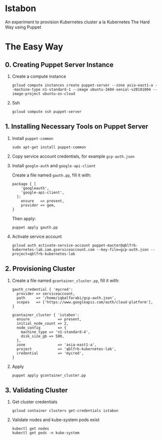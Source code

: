 # Istabon

An experiment to provision Kubernetes cluster a la Kubernetes The Hard Way using Puppet

# The Easy Way

## 0. Creating Puppet Server Instance

1. Create a compute instance

    ```
    gcloud compute instances create puppet-server --zone asia-east1-a --machine-type n1-standard-1 --image ubuntu-1604-xenial-v20181004 --image-project ubuntu-os-cloud
    ```

2. Ssh

    ```
    gcloud compute ssh puppet-server
    ```

## 1. Installing Necessary Tools on Puppet Server

1. Install `puppet-common`

    ```
    sudo apt-get install puppet-common
    ```

2. Copy service account credentials, for example `gcp-auth.json`

3. Install `google-auth` and `google-api-client`

    Create a file named `gauth.pp`, fill it with:

    ```
    package { [
        'googleauth',
        'google-api-client',
      ]:
        ensure   => present,
        provider => gem,
    }
    ```

    Then apply:

    ```
    puppet apply gauth.pp
    ```

3. Activate service account

    ```
    gcloud auth activate-service-account puppet-master@qblfrb-kubernetes-lab.iam.gserviceaccount.com --key-file=gcp-auth.json --project=qblfrb-kubernetes-lab
    ```

## 2. Provisioning Cluster

1. Create a file named `gcontainer_cluster.pp`, fill it with:

    ```
    gauth_credential { 'mycred':
      provider => serviceaccount,
      path     => '/home/iqbalfarabi/gcp-auth.json',
      scopes   => ['https://www.googleapis.com/auth/cloud-platform'],
    }

    gcontainer_cluster { 'istabon':
      ensure             => present,
      initial_node_count => 2,
      node_config        => {
        machine_type => 'n1-standard-4',
        disk_size_gb => 500,
      },
      zone               => 'asia-east1-a',
      project            => 'qblfrb-kubernetes-lab',
      credential         => 'mycred',
    }
    ```

2. Apply

    ```
    puppet apply gcontainer_cluster.pp
    ```

## 3. Validating Cluster

1. Get cluster credentials

    ```
    gcloud container clusters get-credentials istabon
    ```

2. Validate nodes and kube-system pods exist

    ```
    kubectl get nodes
    kubectl get pods -n kube-system
    ```
